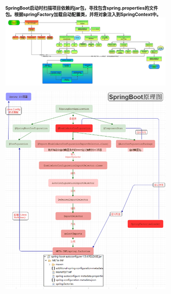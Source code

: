 **SpringBoot启动时扫描项目依赖的jar包，寻找包含spring.properties的文件包。根据springFactory加载自动配置类，并将对象注入到SpringContext中。**
![](./images/schematics/1.png)

![](./images/schematics/2.png)
